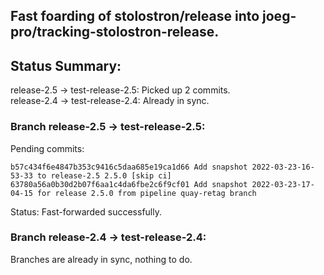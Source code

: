 ## Fast foarding of stolostron/release into joeg-pro/tracking-stolostron-release.

## Status Summary:

release-2.5 -> test-release-2.5: Picked up 2 commits.  
release-2.4 -> test-release-2.4: Already in sync.  

### Branch release-2.5 -> test-release-2.5:

Pending commits:

```
b57c434f6e4847b353c9416c5daa685e19ca1d66 Add snapshot 2022-03-23-16-53-33 to release-2.5 2.5.0 [skip ci]
63780a56a0b30d2b07f6aa1c4da6fbe2c6f9cf01 Add snapshot 2022-03-23-17-04-15 for release 2.5.0 from pipeline quay-retag branch
```

Status: Fast-forwarded successfully.

### Branch release-2.4 -> test-release-2.4:

Branches are already in sync, nothing to do.

